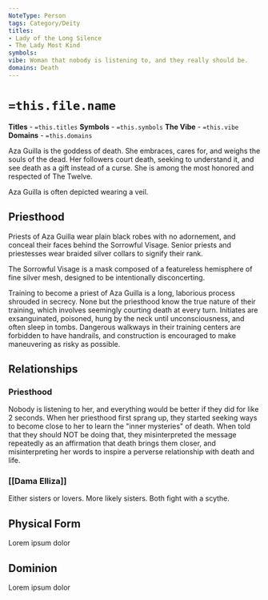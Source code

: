 ```yaml
---
NoteType: Person
tags: Category/Deity
titles:
- Lady of the Long Silence
- The Lady Most Kind
symbols:
vibe: Woman that nobody is listening to, and they really should be.
domains: Death
---
```


# `=this.file.name`
**Titles** - `=this.titles`
**Symbols** - `=this.symbols`
**The Vibe** - `=this.vibe`
**Domains** - `=this.domains`

Aza Guilla is the goddess of death. She embraces, cares for, and weighs the souls of the dead. Her followers court death, seeking to understand it, and see death as a gift instead of a curse. She is among the most honored and respected of The Twelve.

Aza Guilla is often depicted wearing a veil.

## Priesthood
Priests of Aza Guilla wear plain black robes with no adornement, and conceal their faces behind the Sorrowful Visage. Senior priests and priestesses wear braided silver collars to signify their rank.

The Sorrowful Visage is a mask composed of a featureless hemisphere of fine silver mesh, designed to be intentionally disconcerting.

Training to become a priest of Aza Guilla is a long, laborious process shrouded in secrecy. None but the priesthood know the true nature of their training, which involves seemingly courting death at every turn. Initiates are exsanguinated, poisoned, hung by the neck until unconsciousness, and often sleep in tombs. Dangerous walkways in their training centers are forbidden to have handrails, and construction is encouraged to make maneuvering as risky as possible.

## Relationships
### Priesthood
Nobody is listening to her, and everything would be better if they did for like 2 seconds. When her priesthood first sprang up, they started seeking ways to become close to her to learn the "inner mysteries" of death. When told that they should NOT be doing that, they misinterpreted the message repeatedly as an affirmation that death brings them closer, and misinterpreting her words to inspire a perverse relationship with death and life.

### [[Dama Elliza]] 
Either sisters or lovers. More likely sisters. Both fight with a scythe.

## Physical Form
Lorem ipsum dolor

## Dominion
Lorem ipsum dolor